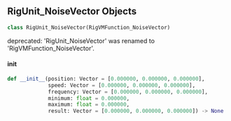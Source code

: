 ## RigUnit_NoiseVector Objects

```python
class RigUnit_NoiseVector(RigVMFunction_NoiseVector)
```

deprecated: 'RigUnit_NoiseVector' was renamed to 'RigVMFunction_NoiseVector'.

<a id="unreal.RigUnit_NoiseVector.__init__"></a>

#### __init__

```python
def __init__(position: Vector = [0.000000, 0.000000, 0.000000],
             speed: Vector = [0.000000, 0.000000, 0.000000],
             frequency: Vector = [0.000000, 0.000000, 0.000000],
             minimum: float = 0.000000,
             maximum: float = 0.000000,
             result: Vector = [0.000000, 0.000000, 0.000000]) -> None
```

<a id="unreal.RigVMFunction_NoiseVector2"></a>